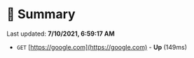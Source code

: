 # 📖 Summary
Last updated: **7/10/2021, 6:59:17 AM**

- `GET` [https://google.com](https://google.com) - **Up** (149ms)
